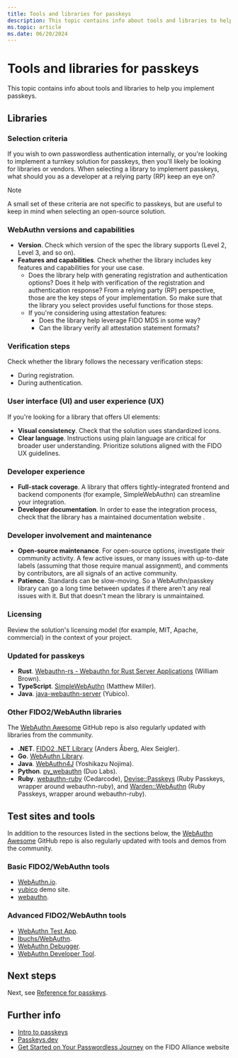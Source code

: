 ```yaml
---
title: Tools and libraries for passkeys
description: This topic contains info about tools and libraries to help you implement passkeys.
ms.topic: article
ms.date: 06/20/2024
---
```


# Tools and libraries for passkeys

This topic contains info about tools and libraries to help you implement passkeys.

## Libraries

### Selection criteria

If you wish to own passwordless authentication internally, or you're looking to implement a turnkey solution for passkeys, then you'll likely be looking for libraries or vendors. When selecting a library to implement passkeys, what should you as a developer at a relying party (RP) keep an eye on?

> [!NOTE]
> A small set of these criteria are not specific to passkeys, but are useful to keep in mind when selecting an open-source solution.

### WebAuthn versions and capabilities

* **Version**. Check which version of the spec the library supports (Level 2, Level 3, and so on).
* **Features and capabilities**. Check whether the library includes key features and capabilities for your use case.
  * Does the library help with generating registration and authentication options? Does it help with verification of the registration and authentication response? From a relying party (RP) perspective, those are the key steps of your implementation. So make sure that the library you select provides useful functions for those steps.
  * If you're considering using attestation features:
    * Does the library help leverage FIDO MDS in some way?
    * Can the library verify all attestation statement formats?

### Verification steps

Check whether the library follows the necessary verification steps:

* During registration.
* During authentication.

### User interface (UI) and user experience (UX)

If you're looking for a library that offers UI elements:

* **Visual consistency**. Check that the solution uses standardized icons.
* **Clear language**. Instructions using plain language are critical for broader user understanding. Prioritize solutions aligned with the FIDO UX guidelines.

### Developer experience

* **Full-stack coverage**. A library that offers tightly-integrated frontend and backend components (for example, SimpleWebAuthn) can streamline your integration.
* **Developer documentation**. In order to ease the integration process, check that the library has a maintained documentation website .

### Developer involvement and maintenance

* **Open-source maintenance**. For open-source options, investigate their community activity. A few active issues, or many issues with up-to-date labels (assuming that those require manual assignment), and comments by contributors, are all signals of an active community.
* **Patience**. Standards can be slow-moving. So a WebAuthn/passkey library can go a long time between updates if there aren't any real issues with it. But that doesn't mean the library is unmaintained.

### Licensing

Review the solution's licensing model (for example, MIT, Apache, commercial) in the context of your project.

### Updated for passkeys

* **Rust**. [Webauthn-rs - Webauthn for Rust Server Applications](https://docs.rs/webauthn-rs/latest/webauthn_rs/) (William Brown).
* **TypeScript**. [SimpleWebAuthn](https://simplewebauthn.dev/) (Matthew Miller).
* **Java**. [java-webauthn-server](https://github.com/Yubico/java-webauthn-server) (Yubico).

### Other FIDO2/WebAuthn libraries

The [WebAuthn Awesome](https://github.com/yackermann/awesome-webauthn) GitHub repo is also regularly updated with libraries from the community.

* **.NET**. [FIDO2 .NET Library](https://fido2-net-lib.passwordless.dev/) (Anders Åberg, Alex Seigler).
* **Go**. [WebAuthn Library](https://github.com/go-webauthn/webauthn).
* **Java**. [WebAuthn4J](https://github.com/webauthn4j/webauthn4j) (Yoshikazu Nojima).
* **Python**. [py_webauthn](https://github.com/duo-labs/py_webauthn) (Duo Labs).
* **Ruby**. [webauthn-ruby](https://github.com/cedarcode/webauthn-ruby) (Cedarcode), [Devise::Passkeys](https://github.com/ruby-passkeys/devise-passkeys) (Ruby Passkeys, wrapper around webauthn-ruby), and [Warden::WebAuthn](https://github.com/ruby-passkeys/warden-webauthn) (Ruby Passkeys, wrapper around webauthn-ruby).

## Test sites and tools

In addition to the resources listed in the sections below, the [WebAuthn Awesome](https://github.com/yackermann/awesome-webauthn) GitHub repo is also regularly updated with tools and demos from the community.

### Basic FIDO2/WebAuthn tools

* [WebAuthn.io](https://webauthn.io/).
* [yubico](https://demo.yubico.com/webauthn-technical/registration) demo site.
* [webauthn](https://webauthn.me/).

### Advanced FIDO2/WebAuthn tools

* [WebAuthn Test App](https://webauthntest.identitystandards.io/).
* [lbuchs/WebAuthn](https://webauthn.lubu.ch/_test/client.html).
* [WebAuthn Debugger](https://debugger.simplewebauthn.dev/?).
* [WebAuthn Developer Tool](https://demo.yubico.com/webauthn-developers).

## Next steps

Next, see [Reference for passkeys](./reference.md).

## Further info

* [Intro to passkeys](./intro.md)
* [Passkeys.dev](https://passkeys.dev/)
* [Get Started on Your Passwordless Journey](https://fidoalliance.org/implement-passkeys-overview/) on the FIDO Alliance website
